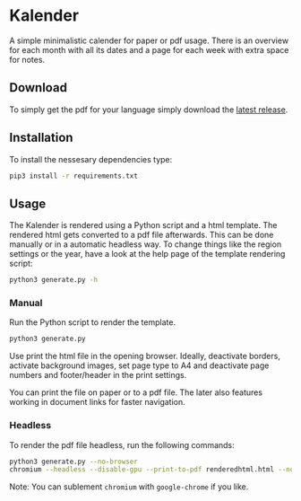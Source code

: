 # Kalender

A simple minimalistic calender for paper or pdf usage. There is an overview for each month with all its dates and a page for each week with extra space for notes. 

## Download
To simply get the pdf for your language simply download the [latest release](https://github.com/lynxur/Kalender/releases/latest).

## Installation

To install the nessesary dependencies type:

```bash
pip3 install -r requirements.txt
```

## Usage

The Kalender is rendered using a Python script and a html template. The rendered html gets converted to a pdf file afterwards. This can be done manually or in a automatic headless way. To change things like the region settings or the year, have a look at the help page of the template rendering script:

```bash
python3 generate.py -h
```

### Manual

Run the Python script to render the template.
```bash
python3 generate.py
```


Use print the html file in the opening browser. Ideally, deactivate borders, activate background images, set page type to A4 and deactivate page numbers and footer/header in the print settings.

You can print the file on paper or to a pdf file. The later also features working in document links for faster navigation.


### Headless

To render the pdf file headless, run the following commands:

```bash
python3 generate.py --no-browser
chromium --headless --disable-gpu --print-to-pdf renderedhtml.html --no-margins --run-all-compositor-stages-before-draw --print-to-pdf-no-header
```

Note: You can sublement `chromium` with `google-chrome` if you like.
